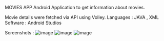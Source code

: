 MOVIES APP
Android Application to get information about movies.

Movie details were fetched via API using Volley.
Languages : JAVA , XML
Software :  Android Studios

Screenshots : 
![image](https://github.com/Baibhav008/movies-app/assets/119806719/c75bfc46-7fc1-4d23-ada3-26fc9554685f) ![image](https://github.com/Baibhav008/movies-app/assets/119806719/7997f558-36a5-4875-a920-a2f89b3d348f)
![image](https://github.com/Baibhav008/movies-app/assets/119806719/3588915b-a62f-43a6-91ad-3470cbb1e96a)



